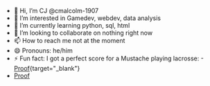 - 👋 Hi, I’m CJ @cmalcolm-1907
- 👀 I’m interested in Gamedev, webdev, data analysis
- 🌱 I’m currently learning python, sql, html
- 💞️ I’m looking to collaborate on nothing right now
- 📫 How to reach me not at the moment
- 😄 Pronouns: he/him
- ⚡ Fun fact: I got a perfect score for a Mustache playing lacrosse:
-[Proof](https://laxallstars.com/mustache-rankings-world-championships/){target="_blank"}
- <a href="https://laxallstars.com/mustache-rankings-world-championships/" target="_blank">Proof</a>


<!---
cmalcolm-1907/cmalcolm-1907 is a ✨ special ✨ repository because its `README.md` (this file) appears on your GitHub profile.
You can click the Preview link to take a look at your changes.
--->
